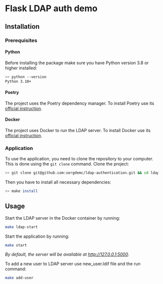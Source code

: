 # Flask LDAP auth demo

## Installation

### Prerequisites

#### Python

Before installing the package make sure you have Python version 3.8 or higher installed:

```bash
>> python --version
Python 3.10+
```

#### Poetry

The project uses the Poetry dependency manager. To install Poetry use its [official instruction](https://python-poetry.org/docs/#installation).


#### Docker

The project uses Docker to run the LDAP server. To install Docker use its [official instruction](https://docs.docker.com/get-docker/).

### Application

To use the application, you need to clone the repository to your computer. This is done using the `git clone` command. Clone the project:

```bash
>> git clone git@github.com:sergdemc/ldap-authentication.git && cd ldap-authentication
```

Then you have to install all necessary dependencies:

```bash
>> make install
```

## Usage

Start the LDAP server in the Docker container by running: 
```bash
make ldap-start
```

Start the application by running:
```bash
make start
```
_By default, the server will be available at http://127.0.0.1:5000._

To add a new user to LDAP server use new_user.ldif file and the run command:
```bash
make add-user
```

